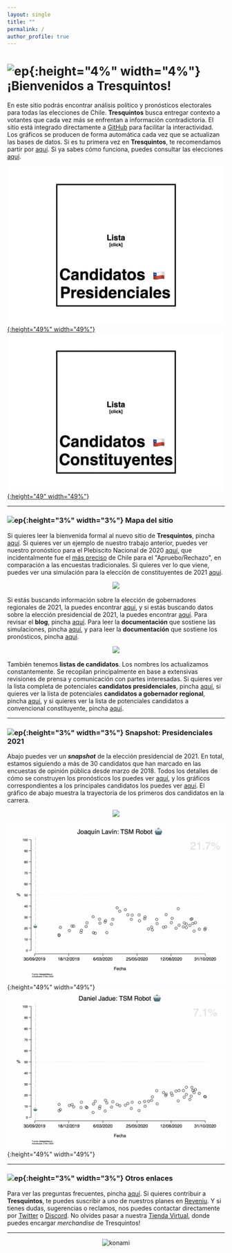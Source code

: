 ```yaml
---
layout: single
title: ""
permalink: /
author_profile: true
---
```


# ![ep](/images/pc.png){:height="4%" width="4%"} ¡Bienvenidos a Tresquintos!

En este sitio podrás encontrar análisis político y pronósticos electorales para todas las elecciones de Chile. **Tresquintos** busca entregar contexto a votantes que cada vez más se enfrentan a información contradictoria. El sitio está integrado directamente a [GitHub](https://github.com/) para facilitar la interactividad. Los gráficos se producen de forma automática cada vez que se actualizan las bases de datos. Si es tu primera vez en **Tresquintos**, te recomendamos partir por [aquí](https://tresquintos.cl/faq/). Si ya sabes cómo funciona, puedes consultar las elecciones [aquí](https://tresquintos.cl/elecciones/).


[![lista pres](/images/lista_de_presidenciales.gif){:height="49%" width="49%"}](https://tresquintos.cl/pres2021/) [![lista convencionales](/images/lista_de_constituyentes.gif){:height="49" width="49%"}](https://tresquintos.cl/convencionales2021/)


---
### ![ep](/images/pc.png){:height="3%" width="3%"} Mapa del sitio

Si quieres leer la bienvenida formal al nuevo sitio de **Tresquintos**, pincha [aquí](https://tresquintos.cl/posts/2020/03/bienvenidos/). Si quieres ver un ejemplo de nuestro trabajo anterior, puedes ver nuestro pronóstico para el Plebiscito Nacional de 2020 [aquí](https://tresquintos.cl/plebiscito2020/), que incidentalmente fue el [más preciso](https://twitter.com/kennethbunker/status/1321152650470133763) de Chile para el "Apruebo/Rechazo", en comparación a las encuestas tradicionales. Si quieres ver lo que viene, puedes ver una simulación para la elección de constituyentes de 2021 [aquí](https://tresquintos.cl/constituyentes2021/).

<div align="center">
<img width="50" src="https://tresquintos.cl/images/brand/logos/favicon.png." >
</div>

Si estás buscando información sobre la elección de gobernadores regionales de 2021, la puedes encontrar [aquí](https://tresquintos.cl/gobernadores2021/), y si estás buscando datos sobre la elección presidencial de 2021, la puedes encontrar [aquí](https://tresquintos.cl/presidenciales2021/). Para revisar el **blog**, pincha [aquí](https://tresquintos.cl/year-archive/). Para leer la **documentación** que sostiene las simulaciones, pincha [aquí](https://tresquintos.cl/sx/), y para leer la **documentación** que sostiene los pronósticos, pincha [aquí](https://tresquintos.cl/tsm/).

<div align="center">
<img width="50" src="https://tresquintos.cl/images/brand/logos/favicon.png." >
</div>

También tenemos **listas de candidatos**. Los nombres los actualizamos constantemente. Se recopilan principalmente en base a extensivas revisiones de prensa y comunicación con partes interesadas. Si quieres ver la lista completa de potenciales **candidatos presidenciales**, pincha [aquí](https://tresquintos.cl/pres2021/), si quieres ver la lista de potenciales **candidatos a gobernador regional**, pincha [aquí](https://tresquintos.cl/gores2021/), y si quieres ver la lista de potenciales candidatos a convencional constituyente, pincha [aquí](https://tresquintos.cl/convencionales2021/).

---
### ![ep](/images/pc.png){:height="3%" width="3%"} Snapshot: Presidenciales 2021

Abajo puedes ver un ***snapshot*** de la elección presidencial de 2021. En total, estamos siguiendo a más de 30 candidatos que han marcado en las encuestas de opinión pública desde marzo de 2018. Todos los detalles de cómo se construyen los pronósticos los puedes ver [aquí](https://tresquintos.cl/tsm/), y los gráficos correspondientes a los principales candidatos los puedes ver [aquí](https://tresquintos.cl/presidenciales2021/). El gráfico de abajo muestra la trayectoria de los primeros dos candidatos en la carrera.

<div align="center">
<img width="600" src="https://tresquintos.cl/images/tsm/comp_2021_top2.png" >
</div>

![1](/gifs/tsm/2021_experimental_1_forwards.gif){:height="49%" width="49%"} ![2](/gifs/tsm/2021_experimental_2_forwards.gif){:height="49%" width="49%"}

---
### ![ep](/images/pc.png){:height="3%" width="3%"} Otros enlaces

Para ver las preguntas frecuentes, pincha [aquí](https://tresquintos.cl/faq/). Si quieres contribuir a **Tresquintos**, te puedes suscribir a uno de nuestros planes en [Reveniu](https://tresquintos.cl/donaciones). Y si tienes dudas, sugerencias o reclamos, nos puedes contactar directamente por [Twitter](https://www.twitter.com/tresquintos) o [Discord](https://discord.gg/qPDkg67). No olvides pasar a nuestra [Tienda Virtual](https://tresquintos.cl/merch), donde puedes encargar *merchandise* de Tresquintos!

---

<!-- NES -->
<style>
.aligncenter {
    text-align: center;
}
</style>
<p class="aligncenter">
    <img src="/images/nes.png" width="30" height="30" alt="konami" />
</p>
<script src="/js/topsecret.js"></script>

<script src="/js/cyberdelia.js"></script>

<script type="text/javascript"> var msTag = {"site":"tnw","page":"home","cyberdelia_page_type":"home","data":{"sponsorName":false,"isSponsoredCategory":false}}</script>

<script src="https://cdn0.tnwcdn.com/wp-content/themes/cyberdelia/assets/js/app.min.js?v=1585558461" type="text/javascript" async=""></script>


<!-- Mailchimp -->
<script type="text/javascript" src="//downloads.mailchimp.com/js/signup-forms/popup/unique-methods/embed.js" data-dojo-config="usePlainJson: true, isDebug: false"></script><script type="text/javascript">window.dojoRequire(["mojo/signup-forms/Loader"], function(L) { L.start({"baseUrl":"mc.us15.list-manage.com","uuid":"3a6f5773bbbc78ea5a0003f67","lid":"8c164eff0f","uniqueMethods":true}) })</script>

<!-- Favicon -->
<link rel="apple-touch-icon" sizes="180x180" href="/apple-touch-icon.png">
<link rel="icon" type="image/png" sizes="32x32" href="/favicon-32x32.png">
<link rel="icon" type="image/png" sizes="16x16" href="/favicon-16x16.png">
<link rel="manifest" href="/site.webmanifest">
<link rel="mask-icon" href="/safari-pinned-tab.svg" color="#5bbad5">
<meta name="msapplication-TileColor" content="#b91d47">
<meta name="theme-color" content="#ffffff">


<!-- Finisce sempre così, con la morte.
Prima però c’è stata la vita,
nascosta sotto i bla, bla, bla, bla, bla.
È tutto sedimentato sotto il chiacchiericcio e il rumore:
il silenzio e il sentimento,
l’emozione e la paura,
gli sparuti incostanti sprazzi di bellezza
e poi lo squallore disgraziato e l’uomo miserabile.
Tutto sepolto nella coperta
dell’imbarazzo dello stare al mondo:
bla, bla, bla, bla.
Altrove c’è l’Altrove,
io non mi occupo dell’Altrove.
Dunque che questo romanzo abbia inizio.
In fondo è solo un trucco, si è solo un trucco. kb. -->
